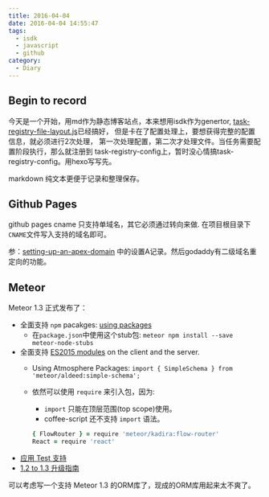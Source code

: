 ```yaml
---
title: 2016-04-04
date: 2016-04-04 14:55:47
tags:
  - isdk
  - javascript
  - github
category:
  - Diary
---
```



## Begin to record

今天是一个开始，用md作为静态博客站点，本来想用isdk作为genertor,
[task-registry-file-layout.js][task-registry-file-layout.js]已经搞好，
但是卡在了配置处理上，要想获得完整的配置信息，就必须进行2次处理，
第一次处理配置，第二次才处理文件。当任务需要配置阶段执行，那么就注册到
task-registry-config上，暂时没心情搞task-registry-config。用hexo写写先。

markdown 纯文本更便于记录和整理保存。

## Github Pages

github pages cname 只支持单域名，其它必须通过转向来做.
在项目根目录下`CNAME`文件写入支持的域名即可。

参：[setting-up-an-apex-domain][setting-up-an-apex-domain]
中的设置A记录。然后godaddy有二级域名重定向的功能。


## Meteor

Meteor 1.3 正式发布了：

* 全面支持 `npm` pacakges: [using packages](http://guide.meteor.com/using-packages.html)
  * 在`package.json`中使用这个stub包: `meteor npm install --save meteor-node-stubs`
* 全面支持 [ES2015 modules][ES2015 modules] on the client and the server.
  * Using Atmosphere Packages: `import { SimpleSchema } from 'meteor/aldeed:simple-schema';`
  * 依然可以使用 `require` 来引入包，因为:
    * `import` 只能在顶层范围(top scope)使用。
    * coffee-script 还不支持 `import` 语法。

    ``` coffee
    { FlowRouter } = require 'meteor/kadira:flow-router'
    React = require 'react'
    ```
* [应用 Test 支持](http://guide.meteor.com/testing.html)
* [1.2 to 1.3 升级指南](http://guide.meteor.com/1.3-migration.html)

可以考虑写一个支持 Meteor 1.3 的ORM库了，现成的ORM库用起来太不爽了。

[setting-up-an-apex-domain]:https://help.github.com/articles/setting-up-an-apex-domain/
[task-registry-file-layout.js]: https://github.com/snowyu/task-registry-file-layout.js
[ES2015 modules]: https://developer.mozilla.org/en/docs/web/javascript/reference/statements/import